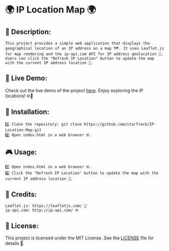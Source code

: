 # 🌍 **IP Location Map** 🌍

## 📝 **Description**:
    This project provides a simple web application that displays the geographical location of an IP address on a map 🗺️. It uses Leaflet.js for map rendering and the ip-api.com API for IP address geolocation 📍. Users can click the "Refresh IP Location" button to update the map with the current IP address location 🔄.

## 🚀 **Live Demo:**
Check out the live demo of the project [here](https://starfreck.github.io/IP-Location-Map/). Enjoy exploring the IP locations! 🌐📍

## 🔧 **Installation**:

    1️⃣ Clone the repository: git clone https://github.com/starfreck/IP-Location-Map.git
    2️⃣ Open index.html in a web browser 🌐.

## 🎮 **Usage**:

    1️⃣ Open index.html in a web browser 🌐.
    2️⃣ Click the "Refresh IP Location" button to update the map with the current IP address location 🔄.

## 🏅 **Credits**:

    Leaflet.js: https://leafletjs.com/ 🍃
    ip-api.com: http://ip-api.com/ 🌐

## 📜 **License**:
This project is licensed under the MIT License. See the [LICENSE](./LICENSE) file for details 📄.